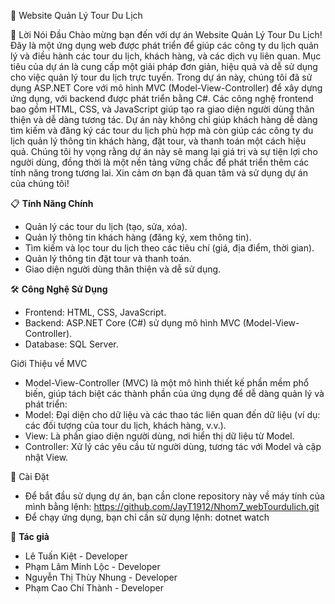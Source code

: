 📌 Website Quản Lý Tour Du Lịch



📝 Lời Nói Đầu
Chào mừng bạn đến với dự án Website Quản Lý Tour Du Lịch! Đây là một ứng dụng web được phát triển để giúp các công ty du lịch quản lý và điều hành các tour du lịch, khách hàng, và các dịch vụ liên quan. Mục tiêu của dự án là cung cấp một giải pháp đơn giản, hiệu quả và dễ sử dụng cho việc quản lý tour du lịch trực tuyến.
Trong dự án này, chúng tôi đã sử dụng ASP.NET Core với mô hình MVC (Model-View-Controller) để xây dựng ứng dụng, với backend được phát triển bằng C#. Các công nghệ frontend bao gồm HTML, CSS, và JavaScript giúp tạo ra giao diện người dùng thân thiện và dễ dàng tương tác.
Dự án này không chỉ giúp khách hàng dễ dàng tìm kiếm và đăng ký các tour du lịch phù hợp mà còn giúp các công ty du lịch quản lý thông tin khách hàng, đặt tour, và thanh toán một cách hiệu quả.
Chúng tôi hy vọng rằng dự án này sẽ mang lại giá trị và sự tiện lợi cho người dùng, đồng thời là một nền tảng vững chắc để phát triển thêm các tính năng trong tương lai.
Xin cảm ơn bạn đã quan tâm và sử dụng dự án của chúng tôi!

📋 **Tính Năng Chính**
- Quản lý các tour du lịch (tạo, sửa, xóa).
- Quản lý thông tin khách hàng (đăng ký, xem thông tin).
- Tìm kiếm và lọc tour du lịch theo các tiêu chí (giá, địa điểm, thời gian).
- Quản lý thông tin đặt tour và thanh toán.
- Giao diện người dùng thân thiện và dễ sử dụng.

🛠️ **Công Nghệ Sử Dụng**
- Frontend: HTML, CSS, JavaScript.
- Backend: ASP.NET Core (C#) sử dụng mô hình MVC (Model-View-Controller).
- Database: SQL Server.

Giới Thiệu về MVC
- Model-View-Controller (MVC) là một mô hình thiết kế phần mềm phổ biến, giúp tách biệt các thành phần của ứng dụng để dễ dàng quản lý và phát triển:
- Model: Đại diện cho dữ liệu và các thao tác liên quan đến dữ liệu (ví dụ: các đối tượng của tour du lịch, khách hàng, v.v.).
- View: Là phần giao diện người dùng, nơi hiển thị dữ liệu từ Model.
- Controller: Xử lý các yêu cầu từ người dùng, tương tác với Model và cập nhật View.

📌 Cài Đặt
- Để bắt đầu sử dụng dự án, bạn cần clone repository này về máy tính của mình bằng lệnh:
https://github.com/JayT1912/Nhom7_webTourdulich.git
- Để chạy ứng dụng, bạn chỉ cần sử dụng lệnh:
dotnet watch

🚀 **Tác giả**  
- Lê Tuấn Kiệt - Developer  
- Phạm Lâm Minh Lộc - Developer  
- Nguyễn Thị Thùy Nhung - Developer  
- Phạm Cao Chí Thành - Developer 
